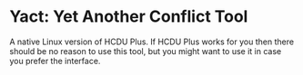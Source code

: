 # Yact: Yet Another Conflict Tool

A native Linux version of HCDU Plus. If HCDU Plus works for you then there should be no reason to use this tool, but you
might want to use it in case you prefer the interface.
